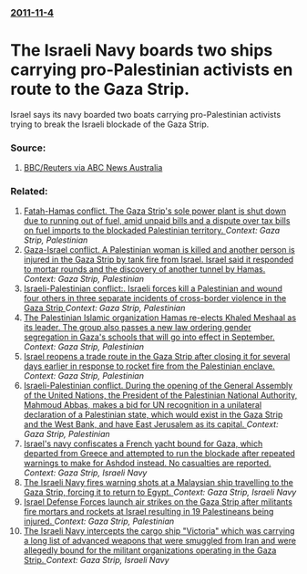 ### [2011-11-4](/news/2011/11/4/index.md)

# The Israeli Navy boards two ships carrying pro-Palestinian activists en route to the Gaza Strip. 

Israel says its navy boarded two boats carrying pro-Palestinian activists trying to break the Israeli blockade of the Gaza Strip.


### Source:

1. [BBC/Reuters via ABC News Australia](http://www.abc.net.au/news/2011-11-05/israeli-navy-boards-gaza-bound-flotilla/3636974)

### Related:

1. [Fatah-Hamas conflict. The Gaza Strip's sole power plant is shut down due to running out of fuel, amid unpaid bills and a dispute over tax bills on fuel imports to the blockaded Palestinian territory. ](/news/2017/04/16/fatah-hamas-conflict-the-gaza-strip-s-sole-power-plant-is-shut-down-due-to-running-out-of-fuel-amid-unpaid-bills-and-a-dispute-over-tax.md) _Context: Gaza Strip, Palestinian_
2. [Gaza-Israel conflict. A Palestinian woman is killed and another person is injured in the Gaza Strip by tank fire from Israel. Israel said it responded to mortar rounds and the discovery of another tunnel by Hamas. ](/news/2016/05/5/gaza-israel-conflict-a-palestinian-woman-is-killed-and-another-person-is-injured-in-the-gaza-strip-by-tank-fire-from-israel-israel-said.md) _Context: Gaza Strip, Palestinian_
3. [Israeli-Palestinian conflict:. Israeli forces kill a Palestinian and wound four others in three separate incidents of cross-border violence in the Gaza Strip ](/news/2013/12/20/israeli-palestinian-conflict-israeli-forces-kill-a-palestinian-and-wound-four-others-in-three-separate-incidents-of-cross-border-violenc.md) _Context: Gaza Strip, Palestinian_
4. [The Palestinian Islamic organization Hamas re-elects Khaled Meshaal as its leader. The group also passes a new law ordering gender segregation in Gaza's schools that will go into effect in September. ](/news/2013/04/2/the-palestinian-islamic-organization-hamas-re-elects-khaled-meshaal-as-its-leader-the-group-also-passes-a-new-law-ordering-gender-segregati.md) _Context: Gaza Strip, Palestinian_
5. [Israel reopens a trade route in the Gaza Strip after closing it for several days earlier in response to rocket fire from the Palestinian enclave. ](/news/2013/04/12/israel-reopens-a-trade-route-in-the-gaza-strip-after-closing-it-for-several-days-earlier-in-response-to-rocket-fire-from-the-palestinian-enc.md) _Context: Gaza Strip, Palestinian_
6. [Israeli-Palestinian conflict. During the opening of the General Assembly of the United Nations, the President of the Palestinian National Authority, Mahmoud Abbas, makes a bid for UN recognition in a unilateral declaration of a Palestinian state, which would exist in the Gaza Strip and the West Bank, and have East Jerusalem as its capital. ](/news/2011/09/23/israeli-palestinian-conflict-during-the-opening-of-the-general-assembly-of-the-united-nations-the-president-of-the-palestinian-national.md) _Context: Gaza Strip, Palestinian_
7. [Israel's navy confiscates a French yacht bound for Gaza, which departed from Greece and attempted to run the blockade after repeated warnings to make for Ashdod instead. No casualties are reported. ](/news/2011/07/19/israel-s-navy-confiscates-a-french-yacht-bound-for-gaza-which-departed-from-greece-and-attempted-to-run-the-blockade-after-repeated-warning.md) _Context: Gaza Strip, Israeli Navy_
8. [The Israeli Navy fires warning shots at a Malaysian ship travelling to the Gaza Strip, forcing it to return to Egypt. ](/news/2011/05/16/the-israeli-navy-fires-warning-shots-at-a-malaysian-ship-travelling-to-the-gaza-strip-forcing-it-to-return-to-egypt.md) _Context: Gaza Strip, Israeli Navy_
9. [Israel Defense Forces launch air strikes on the Gaza Strip after militants fire mortars and rockets at Israel resulting in 19 Palestineans being injured. ](/news/2011/03/21/israel-defense-forces-launch-air-strikes-on-the-gaza-strip-after-militants-fire-mortars-and-rockets-at-israel-resulting-in-19-palestineans-b.md) _Context: Gaza Strip, Palestinian_
10. [The Israeli Navy intercepts the cargo ship "Victoria" which was carrying a long list of advanced weapons that were smuggled from Iran and were allegedly bound for the militant organizations operating in the Gaza Strip. ](/news/2011/03/15/the-israeli-navy-intercepts-the-cargo-ship-victoria-which-was-carrying-a-long-list-of-advanced-weapons-that-were-smuggled-from-iran-and-we.md) _Context: Gaza Strip, Israeli Navy_
